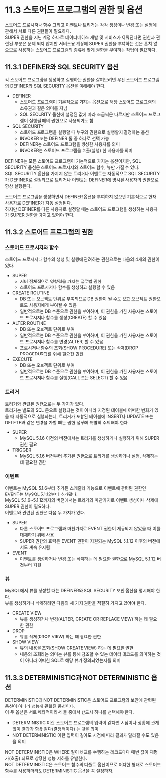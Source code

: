 # 11.3 스토어드 프로그램의 권한 및 옵션

스토어드 프로시저나 함수 그리고 이벤트나 트리거는 각각 생성이나 변경 또는 실행에 관해서 서로 다른 권한들이 필요하다.  
SUPER 권한을 지닌 계정 하나로 데이터베이스 개발 및 서비스가 이뤄진다면 권한과 관련된 부분은 문제 되지 않지만 서비스용 계정에 SUPER 권한을 부여하는 것은 흔치 않으므로 사용하는 스토어드 프로그램의 종류에 맞게 권한을 부여하는 작업이 필요하다.

## 11.3.1 DEFINER와 SQL SECURITY 옵션

각 스토어드 프로그램을 생성하고 실행하는 권한을 살펴보려면 우선 스토어드 프로그램의 DEFINER와 SQL SECURITY 옵션을 이해해야 한다.

- DEFINER
  - 스토어드 프로그램이 기본적으로 가지는 옵션으로 해당 스토어드 프로그램의 소유권과 같은 의미를 지님
  - SQL SECURITY 옵션에 설정된 값에 따라 조금씩은 다르지만 스토어드 프로그램이 실행될 때의 권한으로 사용되기도 함
- SQL SECURITY
  - 스토어드 프로그램을 실행할 때 누구의 권한으로 실행할지 결정하는 옵션
  - INVOKER 또는 DEFINER 둘 중 하나로 선택 가능
  - DEFINER는 스토어드 프로그램을 생성한 사용자를 의미
  - INVOKER는 스토어드 프로그램을 호출(실행) 한 사용자를 의미

DEFINER는 모든 스토어드 프로그램이 기본적으로 가지는 옵션이지만, SQL SECURITY 옵션은 스토어드 프로시저와 스토어드 함수, 뷰만 가질 수 있다.  
SQL SECURITY 옵션을 가지지 않는 트리거나 이벤트는 자동적으로 SQL SECURITY가 DEFINER로 설정되므로 트리거나 이벤트는 DEFINER에 명시된 사용자의 권한으로 항상 실행된다.

스토어드 프로그램을 생성하면서 DEFINER 옵션을 부여하지 않으면 기본적으로 현재 사용자로 DEFINER가 자동 설정된다.  
하지만 DEFINER를 다른 사용자로 설정할 때는 스토어드 프로그램을 생성하는 사용자가 SUPER 권한을 가지고 있어야 한다.

## 11.3.2 스토어드 프로그램의 권한

### 스토어드 프로시저와 함수

스토어드 프로시저나 함수의 생성 및 실행에 관려하는 권한으로는 다음의 4개의 권한이 있다.

- SUPER
  - 서버 전체적으로 영향력을 가지는 글로벌 권한
  - 스토어드 프로시저나 함수를 생성하고 실행할 수 있음
- CREATE ROUTINE
  - DB 또는 오브젝트 단위로 부여되므로 DB 권한이 될 수도 있고 오브젝트 권한으로도 사용자에게 부여될 수 있음
  - 일반적으로는 DB 수준으로 권한을 부여하며, 이 권한을 가진 사용자는 스토어드 프로시저나 함수를 생성(CREATE) 할 수 있음
- ALTER ROUTINE
  - DB 또는 오브젝트 단위로 부여
  - 일반적으로는 DB 수준으로 권한을 부여하며, 이 권한을 가진 사용자는 스토어드 프로시저나 함수를 변경(ALTER) 할 수 있음
  - 프로시저나 함수의 조회(SHOW PROCEDURE) 또는 삭제(DROP PROCEDURE)를 위해 필요한 권한
- EXECUTE
  - DB 또는 오브젝트 단위로 부여
  - 일반적으로는 DB 수준으로 권한을 부여하며, 이 권한을 가진 사용자는 스토어드 프로시저나 함수를 실행(CALL 또는 SELECT) 할 수 있음

### 트리거

트리거와 관련된 권한으로는 두 가지가 있다.  
트리거는 별도의 SQL 문으로 실행되는 것이 아니라 지정된 테이블에 어떠한 변화가 있을 때 자동적으로 실행되는데, 트리거가 포함된 테이블에 INSERT나 UPDATE 또는 DELETE와 같은 변경을 가할 때는 권한 설정에 특별히 주의해야 한다.

- SUPER
  - MySQL 5.1.6 이전의 버전에서는 트리거를 생성하거나 실행하기 위해 SUPER 권한 필요
- TRIGGER
  - MySQL 5.1.6 버전부터 추가된 권한으로 트리거를 생성하거나 실행, 삭제하는 데 필요한 권한

### 이벤트

이벤트는 MySQL 5.1.6부터 추가된 스케줄러 기능으로 이벤트에 관련된 권한인 EVENT는 MySQL 5.1.12부터 추가됐다.  
MySQL 5.1.6~5.1.12까지의 버전에서는 트리거와 마찬가지로 이벤트 생성이나 삭제에 SUPER 권한이 필요하다.  
이벤트와 관련된 권한은 다음 두 가지가 있다.

- SUPER
  - 다른 스토어드 프로그램과 마찬가지로 EVENT 권한이 제공되지 않았을 때 이를 대체하기 위해 사용
  - SUPER 권한의 효력은 EVENT 권한이 지원되는 MySQL 5.1.12 이후의 버전에서도 계속 유지됨
- EVENT
  - 이벤트를 생성하거나 변경 또는 삭제하는 데 필요한 권한으로 MySQL 5.1.12 버전부터 지원

### 뷰

MySQL에서 뷰를 생성할 때는 DEFINER와 SQL SECURITY 보안 옵션을 명시해야 한다.  
뷰를 생성하거나 삭제하려면 다음의 세 가지 권한을 적절히 가지고 있어야 한다.

- CREATE VIEW
  - 뷰를 생성하거나 변경(ALTER, CREATE OR REPLACE VIEW) 하는 데 필요한 권한
- DROP
  - 뷰를 삭제(DROP VIEW) 하는 데 필요한 권한
- SHOW VIEW
  - 뷰의 내용을 조회(SHOW CREATE VIEW) 하는 데 필요한 권한
  - 내용의 조회라는 의미는 뷰를 통해 참조할 수 있는 데이터 레코드를 의미하는 것이 아니라 어떠한 SQL로 해당 뷰가 정의되었는지를 의미

## 11.3.3 DETERMINISTIC과 NOT DETERMINISTIC 옵션

DETERMINISTIC과 NOT DETERMINISTIC은 스토어드 프로그램의 보안에 관련된 옵션이 아니라 성능에 관련된 옵션이다.  
이 두 옵션은 서로 배타적이라서 둘 중에서 반드시 하나를 선택해야 한다.

- DETERMINISTIC 이란 스토어드 프로그램의 입력이 같다면 시점이나 상황에 관계없이 결과가 항상 같다(결정적이다) 는 것을 의미
- NOT DETERMINISTIC 이란 입력이 같아도 시점에 따라 결과가 달라질 수도 있음을 의미

NOT DETERMINISTIC은 WHERE 절이 비교를 수행하는 레코드마다 매번 값이 재평가(호출) 되므로 상당한 성능 저하를 유발한다.  
NOT DETERMINISTIC은 스토어드 함수의 디폴트 옵션이므로 어떠한 형태로 스토어드 함수를 사용하더라도 DETERMINISTIC 옵션을 꼭 설정하자.

